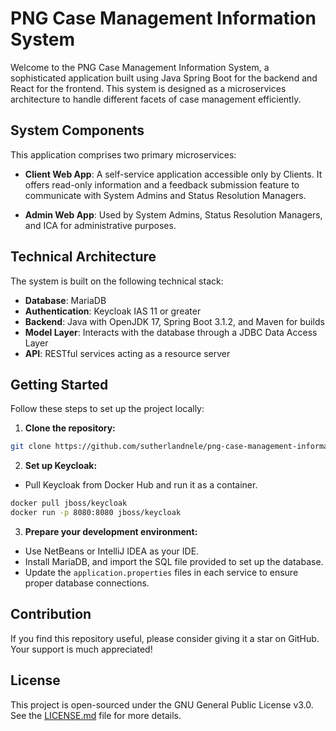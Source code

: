 # PNG Case Management Information System

Welcome to the PNG Case Management Information System, a sophisticated application built using Java Spring Boot for the backend and React for the frontend. This system is designed as a microservices architecture to handle different facets of case management efficiently.

## System Components

This application comprises two primary microservices:

- **Client Web App**: A self-service application accessible only by Clients. It offers read-only information and a feedback submission feature to communicate with System Admins and Status Resolution Managers.

- **Admin Web App**: Used by System Admins, Status Resolution Managers, and ICA for administrative purposes.

## Technical Architecture

The system is built on the following technical stack:

- **Database**: MariaDB
- **Authentication**: Keycloak IAS 11 or greater
- **Backend**: Java with OpenJDK 17, Spring Boot 3.1.2, and Maven for builds
- **Model Layer**: Interacts with the database through a JDBC Data Access Layer
- **API**: RESTful services acting as a resource server

## Getting Started

Follow these steps to set up the project locally:

1. **Clone the repository:**

```bash
git clone https://github.com/sutherlandnele/png-case-management-information-system.git
```
2. **Set up Keycloak:**
   
- Pull Keycloak from Docker Hub and run it as a container.
  
```bash
docker pull jboss/keycloak
docker run -p 8080:8080 jboss/keycloak
```

3. **Prepare your development environment:**
- Use NetBeans or IntelliJ IDEA as your IDE.
- Install MariaDB, and import the SQL file provided to set up the database.
- Update the `application.properties` files in each service to ensure proper database connections.

## Contribution

If you find this repository useful, please consider giving it a star on GitHub. Your support is much appreciated!

## License

This project is open-sourced under the GNU General Public License v3.0. See the [LICENSE.md](LICENSE.md) file for more details.

